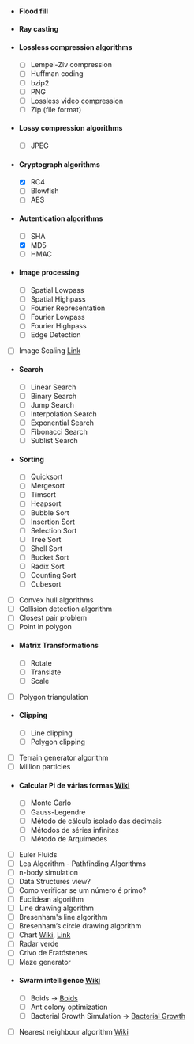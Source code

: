 - #### Flood fill
- #### Ray casting
- #### Lossless compression algorithms
  - [ ] Lempel-Ziv compression 
  - [ ] Huffman coding
  - [ ] bzip2
  - [ ] PNG
  - [ ] Lossless video compression
  - [ ] Zip (file format)
- #### Lossy compression algorithms
  - [ ] JPEG
- #### Cryptograph algorithms
  - [x] RC4
  - [ ] Blowfish
  - [ ] AES
- ####  Autentication algorithms
  - [ ] SHA
  - [x] MD5
  - [ ] HMAC
- #### Image processing
  - [ ] Spatial Lowpass
  - [ ] Spatial Highpass
  - [ ] Fourier Representation
  - [ ] Fourier Lowpass
  - [ ] Fourier Highpass
  - [ ] Edge Detection
- [ ] Image Scaling [Link](http://courses.cs.vt.edu/~masc1044/L17-Rotation/ScalingNN.html)

- #### Search
  - [ ] Linear Search
  - [ ] Binary Search
  - [ ] Jump Search
  - [ ] Interpolation Search
  - [ ] Exponential Search
  - [ ] Fibonacci Search
  - [ ] Sublist Search
- #### Sorting
  - [ ] Quicksort
  - [ ] Mergesort
  - [ ] Timsort
  - [ ] Heapsort
  - [ ] Bubble Sort
  - [ ] Insertion Sort
  - [ ] Selection Sort
  - [ ] Tree Sort
  - [ ] Shell Sort
  - [ ] Bucket Sort
  - [ ] Radix Sort
  - [ ] Counting Sort
  - [ ] Cubesort
- [ ] Convex hull algorithms
- [ ] Collision detection algorithm
- [ ] Closest pair problem
- [ ] Point in polygon
- #### Matrix Transformations
  - [ ] Rotate
  - [ ] Translate
  - [ ] Scale
- [ ] Polygon triangulation
- #### Clipping
  - [ ] Line clipping
  - [ ] Polygon clipping
- [ ] Terrain generator algorithm
- [ ] Million particles
- #### Calcular Pi de várias formas [Wiki](https://pt.wikipedia.org/wiki/Pi)
  - [ ] Monte Carlo
  - [ ] Gauss-Legendre
  - [ ] Método de cálculo isolado das decimais
  - [ ] Métodos de séries infinitas
  - [ ] Método de Arquimedes
- [ ] Euler Fluids
- [ ] Lea Algorithm - Pathfinding Algorithms
- [ ] n-body simulation
- [ ] Data Structures view?
- [ ] Como verificar se um número é primo?
- [ ] Euclidean algorithm
- [ ] Line drawing algorithm
- [ ] Bresenham's line algorithm
- [ ] Bresenham’s circle drawing algorithm
- [ ] Chart [Wiki](https://en.wikipedia.org/wiki/Chart), [Link](https://www.advsofteng.com/gallery.html)
- [ ] Radar verde
- [ ] Crivo de Eratóstenes
- [ ] Maze generator
- #### Swarm intelligence [Wiki](https://en.wikipedia.org/wiki/Swarm_intelligence#Ant_colony_optimization_(Dorigo_1992))
  - [ ] Boids -> [Boids](https://youtu.be/uMI1QcgfBeU)
  - [ ] Ant colony optimization
  - [ ] Bacterial Growth Simulation -> [Bacterial Growth](http://infection.inquiry-hub.net/)
- [ ] Nearest neighbour algorithm [Wiki](https://en.wikipedia.org/wiki/Nearest_neighbour_algorithm)

